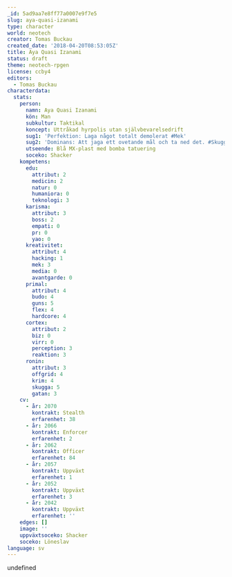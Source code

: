 ```yaml
---
_id: 5ad9aa7e8ff77a0007e9f7e5
slug: aya-quasi-izanami
type: character
world: neotech
creator: Tomas Buckau
created_date: '2018-04-20T08:53:05Z'
title: Aya Quasi Izanami
status: draft
theme: neotech-rpgen
license: ccby4
editors:
  - Tomas Buckau
characterdata:
  stats:
    person:
      namn: Aya Quasi Izanami
      kön: Man
      subkultur: Taktikal
      koncept: Uttråkad hyrpolis utan självbevarelsedrift
      sug1: 'Perfektion: Laga något totalt demolerat #Mek'
      sug2: 'Dominans: Att jaga ett ovetande mål och ta ned det. #Skugga'
      utseende: Blå MX-plast med bomba tatuering
      soceko: Shacker
    kompetens:
      edu:
        attribut: 2
        medicin: 2
        natur: 0
        humaniora: 0
        teknologi: 3
      karisma:
        attribut: 3
        boss: 2
        empati: 0
        pr: 0
        yao: 0
      kreativitet:
        attribut: 4
        hacking: 1
        mek: 3
        media: 0
        avantgarde: 0
      primal:
        attribut: 4
        budo: 4
        guns: 5
        flex: 4
        hardcore: 4
      cortex:
        attribut: 2
        biz: 0
        virr: 0
        perception: 3
        reaktion: 3
      ronin:
        attribut: 3
        offgrid: 4
        krim: 4
        skugga: 5
        gatan: 3
    cv:
      - år: 2070
        kontrakt: Stealth
        erfarenhet: 38
      - år: 2066
        kontrakt: Enforcer
        erfarenhet: 2
      - år: 2062
        kontrakt: Officer
        erfarenhet: 84
      - år: 2057
        kontrakt: Uppväxt
        erfarenhet: 1
      - år: 2052
        kontrakt: Uppväxt
        erfarenhet: 3
      - år: 2042
        kontrakt: Uppväxt
        erfarenhet: ''
    edges: []
    image: ''
    uppväxtsoceko: Shacker
    soceko: Löneslav
language: sv
---
```

undefined

